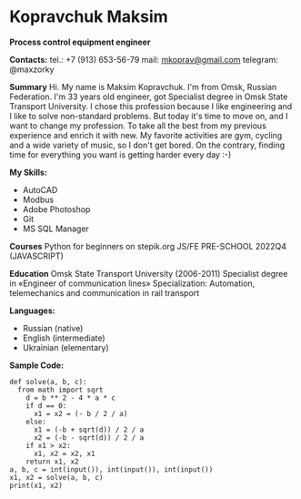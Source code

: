 # Kopravchuk Maksim

**Process control equipment engineer**

**Contacts:**
tel.: +7 (913) 653-56-79
mail: mkoprav@gmail.com
telegram: @maxzorky

**Summary**
Hi. My name is Maksim Kopravchuk. I'm from Omsk, Russian Federation. I'm 33 years old engineer, got Specialist degree in Omsk State Transport University. I chose this profession because I like engineering and I like to solve non-standard problems. But today it's time to move on, and I want to change my profession. To take all the best from my previous experience and enrich it with new. My favorite activities are gym, cycling and a wide variety of music, so I don't get bored. On the contrary, finding time for everything you want is getting harder every day :-)

__My Skills:__ 

* AutoCAD
* Modbus
* Adobe Photoshop
* Git
* MS SQL Manager

**Courses**
Python for beginners on stepik.org
JS/FE PRE-SCHOOL 2022Q4 (JAVASCRIPT)

**Education**
Omsk State Transport University (2006-2011)
Specialist degree in «Engineer of communication lines»
Specialization: Automation, telemechanics and communication in rail transport

__Languages:__ 
* Russian (native)
* English (intermediate)
* Ukrainian (elementary)

__Sample Code:__ 
```
def solve(a, b, c):
  from math import sqrt
    d = b ** 2 - 4 * a * c
    if d == 0:
      x1 = x2 = (- b / 2 / a)
    else:
      x1 = (-b + sqrt(d)) / 2 / a
      x2 = (-b - sqrt(d)) / 2 / a
    if x1 > x2:
      x1, x2 = x2, x1
    return x1, x2
a, b, c = int(input()), int(input()), int(input())
x1, x2 = solve(a, b, c)
print(x1, x2) 
```
